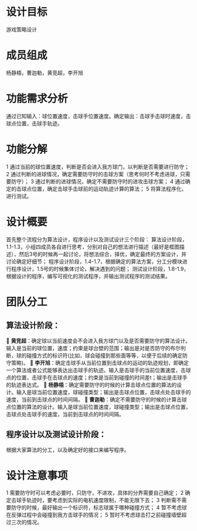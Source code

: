 # 设计目标
游戏策略设计
# 成员组成
杨静梧，曹迦勒，黄竞超，李开旭
# 功能需求分析
通过已知输入：球位置速度，击球手位置速度。确定输出：击球手击球时速度，击球点位置，击球手轨迹。
# 功能分解
1 通过当前的球位置速度，判断是否会进入我方球门，以判断是否需要进行防守；
2 通过判断的进球情况，确定需要防守时的击球方案（思考何时不考虑进球，只需要防守）；
3 通过判断的进球情况，确定不需要防守时的进攻击球方案；
4 通过确定的击球点位置，确定击球手击球前的运动轨迹计算的算法；
5 将算法程序化，进行测试。
# 设计概要
首先整个流程分为算法设计，程序设计以及测试设计三个阶段：
算法设计阶段，1.1-1.3，小组四成员各自进行思考，分别对自己的想法进行描述（最好是框图描述），然后3号的时候再一起讨论，将想法综合，择优，确定最终的方案设计，并讨论确定好细节；
程序设计阶段，1.4-1.7，根据确定的算法方案，分工分模块进行程序设计，1.5号的时候集体讨论，解决遇到的问题；
测试设计阶段，1.8-1.9，根据设计的程序，编写可视化的测试程序，并输出测试程序的测试结果。
# 团队分工
## 算法设计阶段：
	**黄竞超**：确定球以当前速度会不会进入我方球门以及是否需要防守的算法设计。输入是当前的球位置，速度；约束是球台壁的范围；输出是对是否防守的布尔判断，球的碰撞方式的标识符(比如，球会碰撞到那些面等等，以便于后续的确定防守策略)。
	**李开旭**：确定击球手从当前位置到击球点的运动的轨迹规划，即确定一个算法或者公式能够表达出击球手的轨迹。输入是击球手的当前位置速度，击球点的位置，击球手在击球点的速度；约束是当前到碰撞的时间差t；输出是击球手的轨迹表达式。
	**杨静梧**：确定需要防守的时候的计算击球点位置的算法的设计。输入是球当前位置速度，球碰撞类型；输出是击球点位置，击球点处击球手的速度，当前到击球点的时间间隔。
	**曹迦勒**：确定不需要防守的时候的计算击球点位置的算法的设计。输入是球当前位置速度，球碰撞类型；输出是击球点位置，击球点处击球手的速度，当前到击球点的时间间隔。
## 程序设计以及测试设计阶段：
根据大家算法的分工，以及确定好的接口来编写程序。
# 设计注意事项
1 需要防守时可以考虑必要时，只防守，不进攻，具体的分界需要自己确定；
2 确定击球手轨迹时，要考虑到实际的电机速度限制，不能无限下去；
3 判断需不需要防守的时候，最好输出一个标识符，标志球属于哪种碰撞方式；
4 暂不考虑球在反弹过程中会碰撞到我方击球手的情况；
5 暂时不考虑球击打之前碰撞墙壁超过三次的情况。
